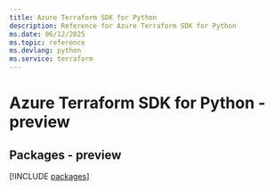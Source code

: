 ```yaml
---
title: Azure Terraform SDK for Python
description: Reference for Azure Terraform SDK for Python
ms.date: 06/12/2025
ms.topic: reference
ms.devlang: python
ms.service: terraform
---
```

# Azure Terraform SDK for Python - preview
## Packages - preview
[!INCLUDE [packages](terraform-index.md)]